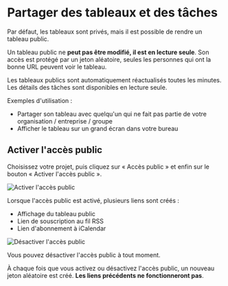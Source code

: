 Partager des tableaux et des tâches
========================

Par défaut, les tableaux sont privés, mais il est possible de rendre un tableau public.

Un tableau public ne **peut pas être modifié, il est en lecture seule**.
Son accès est protégé par un jeton aléatoire, seules les personnes qui ont la bonne URL peuvent voir le tableau.

Les tableaux publics sont automatiquement réactualisés toutes les minutes.
Les détails des tâches sont disponibles en lecture seule.

Exemples d'utilisation :

- Partager son tableau avec quelqu'un qui ne fait pas partie de votre organisation / entreprise / groupe
- Afficher le tableau sur un grand écran dans votre bureau

Activer l'accès public
-------------------

Choisissez votre projet, puis cliquez sur « Accès public » et enfin sur le bouton « Activer l'accès public ».

![Activer l'accès public](http://kanboard.net/screenshots/documentation/project-enable-sharing.png)

Lorsque l'accès public est activé, plusieurs liens sont créés :

- Affichage du tableau public
- Lien de souscription au fil RSS
- Lien d'abonnement à iCalendar

![Désactiver l'accès public](http://kanboard.net/screenshots/documentation/project-disable-sharing.png)

Vous pouvez désactiver l'accès public à tout moment.

À chaque fois que vous activez ou désactivez l'accès public, un nouveau jeton aléatoire est créé.
**Les liens précédents ne fonctionneront pas**.



